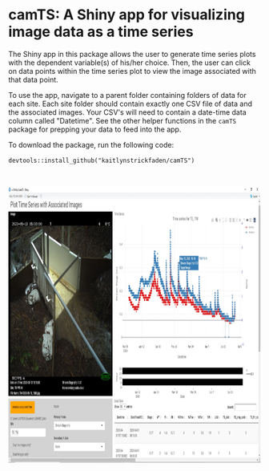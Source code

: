 # camTS: A Shiny app for visualizing image data as a time series

The Shiny app in this package allows the user to generate time series plots with the dependent variable(s) of his/her choice. Then, the user can click on data points within the time series plot to view the image associated with that data point.

To use the app, navigate to a parent folder containing folders of data for each site. Each site folder should contain exactly one CSV file of data and the associated images. Your CSV's will need to contain a date-time data column called "Datetime". See the other helper functions in the `camTS` package for prepping your data to feed into the app. 

To download the package, run the following code:

```
devtools::install_github("kaitlynstrickfaden/camTS")
```

<br>

<p>
    <img src="CamTS_Screengrab.jpg" width="1000" height="550" />
</p>
